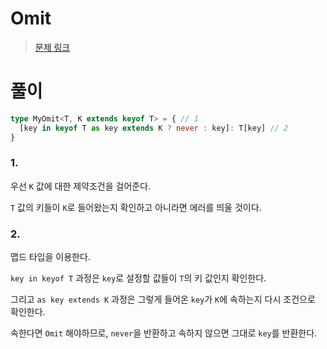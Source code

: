# Omit

> [문제 링크](https://github.com/type-challenges/type-challenges/blob/main/questions/00003-medium-omit/README.ko.md)

# 풀이

```ts
type MyOmit<T, K extends keyof T> = { // 1
  [key in keyof T as key extends K ? never : key]: T[key] // 2
}
```

### 1.

우선 `K` 값에 대한 제약조건을 걸어준다.

`T` 값의 키들이 `K`로 들어왔는지 확인하고 아니라면 에러를 띄울 것이다.

### 2.

맵드 타입을 이용한다. 
 
`key in keyof T` 과정은 `key`로 설정할 값들이 `T`의 키 값인지 확인한다.

그리고 `as key extends K` 과정은 그렇게 들어온 `key`가 `K`에 속하는지 다시 조건으로 확인한다.

속한다면 `Omit` 해야하므로, `never`을 반환하고 속하지 않으면 그대로 `key`를 반환한다.
